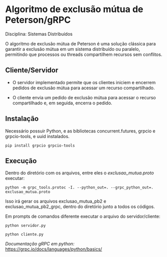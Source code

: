# Algoritmo de exclusão mútua de Peterson/gRPC

Disciplina: Sistemas Distribuídos

O algoritmo de exclusão mútua de Peterson é uma solução clássica para garantir a exclusão mútua em um sistema distribuído ou paralelo, permitindo que processos ou threads compartilhem recursos sem conflitos.


## Cliente/Servidor

- O servidor implementado permite que os clientes iniciem e encerrem pedidos de exclusão mútua para acessar um recurso compartilhado.

- O cliente envia um pedido de exclusão mútua para acessar o recurso compartilhado e, em seguida, encerra o pedido.


## Instalação


Necessário possuir Python, e as bibliotecas concurrent.futures, grpcio e grpcio-tools, e uuid instalados.


```
pip install grpcio grpcio-tools

```

## Execução

Dentro do diretório com os arquivos, entre eles o _exclusao_mutua.proto_ executar:
```
python -m grpc_tools.protoc -I. --python_out=. --grpc_python_out=. exclusao_mutua.proto
```

Isso irá gerar os arquivos exclusao_mutua_pb2 e exclusao_mutua_pb2_grpc, dentro do diretório junto a todos os códigos.

Em prompts de comandos diferente executar o arquivo do servidor/cliente:

```
python servidor.py
```
```
python cliente.py
```

_Documentação gRPC em python:_ https://grpc.io/docs/languages/python/basics/
